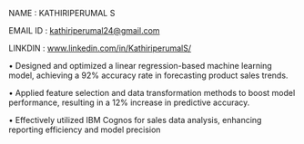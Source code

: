 NAME : KATHIRIPERUMAL S

EMAIL ID : kathiriperumal24@gmail.com

LINKDIN : www.linkedin.com/in/KathiriperumalS/

•	Designed and optimized a linear regression-based machine learning model, achieving a 92% accuracy rate in forecasting product sales trends.

•	Applied feature selection and data transformation methods to boost model performance, resulting in a 12% increase in predictive accuracy.

•	Effectively utilized IBM Cognos for sales data analysis, enhancing reporting efficiency and model precision



